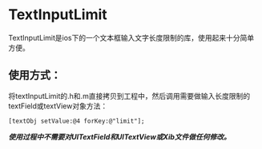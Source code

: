 TextInputLimit
==============
TextInputLimit是ios下的一个文本框输入文字长度限制的库，使用起来十分简单方便。

使用方式：
-----------

将textInputLimit的.h和.m直接拷贝到工程中，然后调用需要做输入长度限制的textField或textView对象方法：  
      
`[textObj setValue:@4 forKey:@"limit"];`        
         
         
***使用过程中不需要对UITextField和UITextView或Xib文件做任何修改。***
